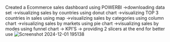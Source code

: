 Created a Ecommerce sales dashboard using POWERBI 
->downloading data set
->visualizing sales by countries using donut chart
->visualizing TOP 3 countries in sales using map
->visualizing sales by categories using column chart
->visualizing sales by markets using pie chart
->visualizing sales by modes using funnel chart
-> KPI'S 
-> providing 2 slicers at the end for better use
![Screenshot 2024-12-01 195138](https://github.com/user-attachments/assets/929b0c4a-d3e0-4626-af44-aba7a8a5e1b8)

